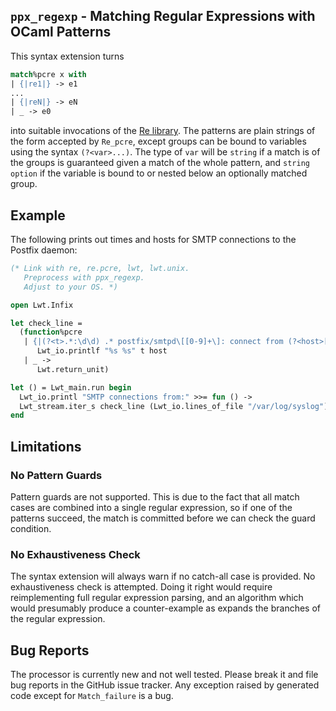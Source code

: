 `ppx_regexp` - Matching Regular Expressions with OCaml Patterns
---------------------------------------------------------------

This syntax extension turns
```ocaml
match%pcre x with
| {|re1|} -> e1
...
| {|reN|} -> eN
| _ -> e0
```
into suitable invocations of the
[Re library](https://github.com/ocaml/ocaml-re).  The patterns are plain
strings of the form accepted by `Re_pcre`, except groups can be bound to
variables using the syntax `(?<var>...)`.  The type of `var` will be
`string` if a match is of the groups is guaranteed given a match of the
whole pattern, and `string option` if the variable is bound to or nested
below an optionally matched group.

## Example

The following prints out times and hosts for SMTP connections to the Postfix
daemon:
```ocaml
(* Link with re, re.pcre, lwt, lwt.unix.
   Preprocess with ppx_regexp.
   Adjust to your OS. *)

open Lwt.Infix

let check_line =
  (function%pcre
   | {|(?<t>.*:\d\d) .* postfix/smtpd\[[0-9]+\]: connect from (?<host>[a-z0-9.-]+)|} ->
      Lwt_io.printlf "%s %s" t host
   | _ ->
      Lwt.return_unit)

let () = Lwt_main.run begin
  Lwt_io.printl "SMTP connections from:" >>= fun () ->
  Lwt_stream.iter_s check_line (Lwt_io.lines_of_file "/var/log/syslog")
end
```

## Limitations

### No Pattern Guards

Pattern guards are not supported.  This is due to the fact that all match
cases are combined into a single regular expression, so if one of the
patterns succeed, the match is committed before we can check the guard
condition.

### No Exhaustiveness Check

The syntax extension will always warn if no catch-all case is provided.  No
exhaustiveness check is attempted.  Doing it right would require
reimplementing full regular expression parsing, and an algorithm which would
presumably produce a counter-example as expands the branches of the regular
expression.

## Bug Reports

The processor is currently new and not well tested.  Please break it and
file bug reports in the GitHub issue tracker.  Any exception raised by
generated code except for `Match_failure` is a bug.
